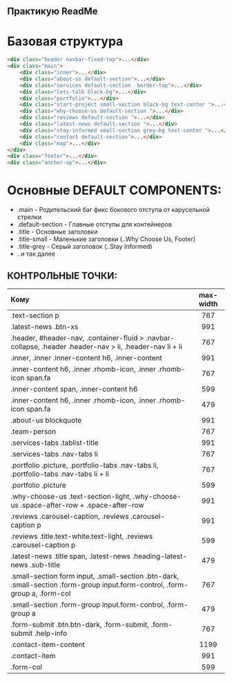 Практикую ReadMe
---------------

Базовая структура
===========
```html
<div class="header navbar-fixed-top">...</div>
<div class="main">
    <div class="inner">...</div>
    <div class="about-us default-section">...</div>
    <div class="services default-section  border-top">...</div>
    <div class="lets-talk black-bg">...</div>
    <div class="portfolio">...</div>
    <div class="start-project small-section black-bg text-center ">...</div>
    <div class="why-choose-us default-section ">...</div>
    <div class="reviews default-section ">...</div>
    <div class="latest-news default-section ">...</div>
    <div class="stay-informed small-section grey-bg text-center ">...</div>
    <div class="contact default-section">...</div>
    <div class="map">...</div>
</div>
<div class="footer">...</div>
<div class="anchor-up">...</div>
```

Основные DEFAULT COMPONENTS:
================

  * .main - Родительский баг фикс бокового отступа от карусельной стрелки
  * .default-section - Главные отступы для контейнеров
  * .title - Основные заголовки
  * .title-small - Маленькие заголовки (..Why Choose Us, Footer)
  * .title-grey - Серый заголовок (..Stay Informed)
  * ..и так далее

КОНТРОЛЬНЫЕ ТОЧКИ:
-----------------------------

|Кому|max-width|
|:-------------|:-----:|
|.text-section p|767|
|.latest-news .btn-xs|991|
|.header, #header-nav, .container-fluid > .navbar-collapse, .header .header-nav > li, .header-nav li + li|767|
|.inner, .inner .inner-content h6, .inner-content|991|
|.inner-content h6, .inner .rhomb-icon, .inner .rhomb-icon span.fa|767|
|.inner-content span, .inner-content h6|599|
|.inner-content h6, .inner .rhomb-icon, .inner .rhomb-icon span.fa|479|
|.about-us blockquote|991|
|.team-person|767|
|.services-tabs .tablist-title|991|
|.services-tabs .nav-tabs li|767|
|.portfolio .picture, .portfolio-tabs .nav-tabs li, .portfolio-tabs .nav-tabs li + li|767|
|.portfolio .picture|599|
|.why-choose-us .text-section-light, .why-choose-us .space-after-row + .space-after-row|991|
|.reviews .carousel-caption, .reviews .carousel-caption p|991|
|.reviews .title.text-white.text-light, .reviews .carousel-caption p|599|
|.latest-news .title span, .latest-news .heading-latest-news .sub-title|479|
|.small-section form input, .small-section .btn-dark, .small-section .form-group input.form-control, .form-group a, .form-col|767|
|.small-section .form-group input.form-control, .form-group a|479|
|.form-submit .btn.btn-dark, .form-submit, .form-submit .help-info|767|
|.contact-item-content|1199|
|.contact-item|991|
|.form-col|599|